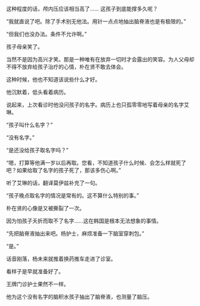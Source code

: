 这种程度的话，颅内压应该相当高了……
这孩子到底能撑多久呢？

“我就直说了吧。除了手术别无他法。用针一点点地抽出脑脊液也是有极限的。”

“但我们也没办法。条件不允许啊。”

孩子母亲笑了。

当然不是因为高兴才笑。那是一种唯有在放弃一切时才会露出的笑容。为人父母却不得不放弃给孩子治疗的心情，朴在贤不敢去体会。

这种时候，他也不知道该说些什么才好。

他沉默着，低头看着病历。

说起来，上次看诊时他没问孩子的名字。病历上也只孤零零地写着母亲的名字艾琳。

“孩子叫什么名字？”

“没有名字。”

“是还没给孩子取名字吗？”

“嗯，打算等他满一岁以后再取。您看，不知道孩子什么时候、会怎么样就死了吧？如果给取了名字的孩子死了，那该多伤心啊。”

听了艾琳的话，翻译莫伊兹补充了一句。

“孩子晚点取名字的情况是常有的。这不算什么特别的事。”

朴在贤的心像是又被撕裂了一次。

因为怕孩子夭折而取不了名字……这在韩国是根本无法想象的事情。

“先把脑脊液抽出来吧。杨护士，麻烦准备一下脑室穿刺包。”

“是。”

话音刚落，杨未来就推着换药推车走进了诊室。

看样子是早就准备好了。

王牌门诊护士果然不一样。

他为这个没有名字的脑积水孩子抽出了脑脊液，也测量了脑压。